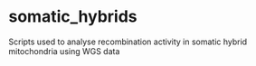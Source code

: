 # somatic_hybrids
Scripts used to analyse recombination activity in somatic hybrid mitochondria using WGS data 
